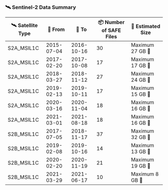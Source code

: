 
### 🛰️ Sentinel-2 Data Summary

| 🛰️ Satellite Type | 📅 From       | 📅 To         | 📦 Number of SAFE Files | 💾 Estimated Size     |
|-------------------|--------------|--------------|--------------------------|------------------------|
| S2A_MSIL1C         | 2015-07-04   | 2016-10-16   | 30                       | Maximum 27 GB 💽       |
| S2A_MSIL1C         | 2017-02-20   | 2017-10-08   | 17                       | Maximum 17 GB 💽       |
| S2A_MSIL1C         | 2018-03-27   | 2018-11-12   | 27                       | Maximum 24 GB 💽       |
| S2A_MSIL1C         | 2019-02-13   | 2019-10-11   | 17                       | Maximum 15 GB 💽       |
| S2A_MSIL1C         | 2020-03-16   | 2020-11-04   | 18                       | Maximum 16 GB 💽       |
| S2A_MSIL1C         | 2021-03-01   | 2021-08-18   | 18                       | Maximum 16 GB 💽       |
| S2B_MSIL1C         | 2017-07-05   | 2018-11-17   | 37                       | Maximum 32 GB 💽       |
| S2B_MSIL1C         | 2019-02-08   | 2019-10-16   | 14                       | Maximum 13 GB 💽       |
| S2B_MSIL1C         | 2020-02-20   | 2020-11-19   | 21                       | Maximum 19 GB 💽       |
| S2B_MSIL1C         | 2021-03-29   | 2021-06-17   | 10                       | Maximum 8 GB 💽        |
